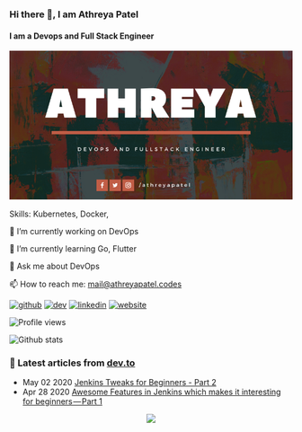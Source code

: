 ### Hi there 👋, I am Athreya Patel
#### I am a Devops and Full Stack Engineer
![I am a Devops and Full Stack Engineer](https://github.com/athreyapatel/athreyapatel/blob/master/Athreya%20(2).png?raw=true)


Skills: Kubernetes, Docker, 

🔭 I’m currently working on DevOps 

🌱 I’m currently learning Go, Flutter 

💬 Ask me about DevOps 

📫 How to reach me: mail@athreyapatel.codes 

[<img src='https://cdn.jsdelivr.net/npm/simple-icons@3.0.1/icons/github.svg' alt='github' height='40'>](https://github.com/athreyapatel)  [<img src='https://cdn.jsdelivr.net/npm/simple-icons@3.0.1/icons/dev-dot-to.svg' alt='dev' height='40'>](https://dev.to/https://dev.to/athreyapatel)  [<img src='https://cdn.jsdelivr.net/npm/simple-icons@3.0.1/icons/linkedin.svg' alt='linkedin' height='40'>](https://www.linkedin.com/in/athreyapatel/)  [<img src='https://cdn.jsdelivr.net/npm/simple-icons@3.0.1/icons/icloud.svg' alt='website' height='40'>](http://blog.athreyapatel.codes/)  

![Profile views](https://gpvc.arturio.dev/athreyapatel)

![Github stats](https://github-readme-stats.vercel.app/api?username=athreyapatel&show_icons=true)  
### 📝 Latest articles from [dev.to](https://dev.to/athreyapatel)

* May 02 2020 [Jenkins Tweaks for Beginners - Part 2](https://dev.to/athreyapatel/jenkins-tweaks-for-beginners-part-2-3e04) 
* Apr 28 2020 [Awesome Features in Jenkins which makes it interesting for beginners — Part 1](https://dev.to/athreyapatel/awesome-features-in-jenkins-which-makes-it-interesting-for-beginners-part-1-4365) 


<p align="center">

<img src="https://img.shields.io/badge/dynamic/json?color=brightgreen&label=followers&query=followers&url=https%3A%2F%2Fapi.github.com%2Fusers%2Fathreyapatel" />

</p>
